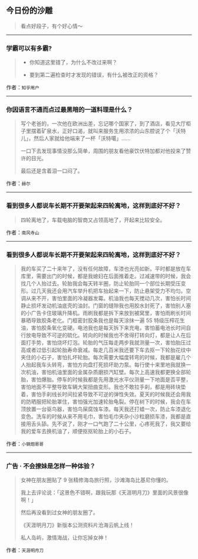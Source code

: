 ## 今日份的沙雕

> 看点好段子，有个好心情～


 
---

### 学霸可以有多霸?

> - 你知道这里错了，为什么不改过来啊？
> 
> - 要到第二遍检查时才发现的错误，有什么被改正的资格？


作者：`知乎用户`

---

### 你因语言不通而点过最黑暗的一道料理是什么？

> 写个老爸的，一次他在欧洲出差，忘记哪个国家了，到了酒店，看见大厅柜子里摆着矿泉水，正好口渴，就叫来服务生用浓浓的山东腔说了个「沃特儿」，然后人家就给他端来了一杯「沃特噶」……
> 
> 一口下去发现事情没那么简单，周围的朋友看他豪饮伏特加都对他投来了赞许的目光。
> 
> 最后还是含着泪一口闷了。


作者：`赫尔`

---

### 看到很多人都说车长期不开要架起来四轮离地，这样到底好不好？

> 四轮离地了，车载电脑的智商又占领高地了，开起来比较安全。


作者：`南风寺山`

---

### 看到很多人都说车长期不开要架起来四轮离地，这样到底好不好？

> 我的车买了二十来年了，没有任何故障，车漆也光亮如新。平时都是放在车库里，需要出门的时候，都是我媳妇在后面推着走。过减速带的时候，我会找几个人抬过去。轮胎我会每天转半圈，防止轮胎同一个部位长期受压变形。过几天我还会用汽车举升机把车抬起来一下，防止悬架受力不均匀。空调从来不开，害怕里面的冷凝器发霉。机油我也每天搅动几次，害怕长时间静止损坏发动机油底壳的油封。门窗的缝隙我也用胶水封死了，害怕别人塞的小广告卡住玻璃升降机。雨刷我都是拆下来放到被窝里，害怕雨刷长时间暴晒导致胶条老化。门框密封胶条我也是每天涂抹一遍 5S 特级压榨花生油，害怕胶条氧化变硬。电池我也是每天拆下来充电，害怕蓄电池长时间自行放电导致不可逆的硫化。转向的时候我也不舍得打转向灯，都是让人在后面打手势，害怕烧坏灯泡。轮胎的气压每走两步我就测量一次，害怕胎压过高或者过低引起轮胎寿命衰减。每走几百米我还要下车去抠一下轮胎花纹中夹住的小石子，害怕扎坏轮胎。每次需要大幅度转弯的时候，我都是雇几个人抬起我车头转弯，害怕方向盘打死损坏助力泵。每行使十来里地我就换一次机油，害怕机油里面的金属杂质磨损汽缸壁。每次上高速我都更换全部轮胎，害怕爆胎。停车的时候我都是先用激光水平仪测量一下地面是否平整，害怕地面不平整导致车辆大架扭曲变形。我也不敢拉手刹，都是用砖块垫着，害怕手刹线长时间拉紧导致不可逆的弹性失效。夏天的时候我还会用我的防晒服把轮胎罩住，害怕强光加速轮胎龟裂。停在树下的时候，我会在车顶放置一台驱鸟器，害怕鸟屎腐蚀车漆。每天我还打蜡一次，防止车漆退化变色。洗车的时候从来不用毛巾，害怕毛巾夹杂小沙粒磨损车漆，我都是直接用舌头舔。先不说了，刚才一口气跑了二十公里，心疼死我了，我又要给我的爱车去换机油了，顺便抠抠轮胎上的小石子。


作者：`小钢炮哥哥`

---

### 广告 · 不会撩妹是怎样一种体验？

> 女神在朋友圈贴了 9 张精修海岛旅行照，沙滩海岛比基尼你懂的。
> 
> 我上去评论说：「这景色不错啊，跟我玩那《天涯明月刀》里面的风景很像啊！」
> 
> 然后再没看到过女神的朋友圈了。
> 
> 《天涯明月刀》新版本公测资料片沧海云帆上线！
> 
> 私人岛屿，激情海战，让你忘掉女神！


作者：`天涯明月刀`